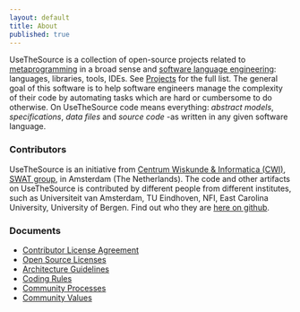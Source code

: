 ```yaml
---
layout: default
title: About
published: true
---
```


UseTheSource is a collection of open-source projects related to [metaprogramming](https://en.wikipedia.org/wiki/Metaprogramming) in a broad sense and [software language engineering](http://www.sleconf.org): languages, libraries, tools, IDEs. See [Projects](../projects/) for the full list. The general goal of this software is to help software engineers manage the complexity of their code by automating tasks which are hard or cumbersome to do otherwise. On UseTheSource code means everything: _abstract models_, _specifications_, _data files_ and _source code_ -as written in any given software language.

### Contributors

UseTheSource is an initiative from [Centrum Wiskunde & Informatica (CWI)](http://www.cwi.nl/), [SWAT group](https://www.cwi.nl/research/groups/software-analysis-and-transformation), in Amsterdam (The Netherlands). The code and other artifacts on UseTheSource is contributed by different people from different institutes, such as Universiteit van Amsterdam, TU Eindhoven, NFI, East Carolina University, University of Bergen.
Find out who they are [here on github](https://github.com/orgs/usethesource/people).

### Documents

* [Contributor License Agreement](https://docs.google.com/forms/d/1uI6IsuKA-XMPt3jMbtQd9u0pQvDFQ99udbOoiB2La0A/viewform)
* [Open Source Licenses](licenses.html)
* [Architecture Guidelines](architecture.html)
* [Coding Rules](coding.html)
* [Community Processes](processes.html)
* [Community Values](values.html)
